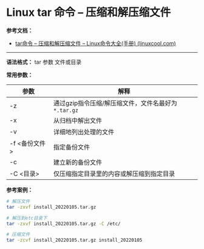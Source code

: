 # Linux tar 命令 – 压缩和解压缩文件

**参考文档：**

- [tar命令 – 压缩和解压缩文件 – Linux命令大全(手册) (linuxcool.com)](https://www.linuxcool.com/tar)

---

**语法格式：** tar 参数 文件或目录

**常用参数：**

| 参数          | 解释                                        |
| --------------- | --------------------------------------------- |
| -z            | 通过gzip指令压缩/解压缩文件，文件名最好为`*.tar.gz`<br /> |
| -x            | 从归档中解出文件                            |
| -v            | 详细地列出处理的文件                        |
| -f <备份文件> | 指定备份文件                                |
| -c            | 建立新的备份文件<br />                          |
| -C <目录>     | 仅压缩指定目录里的内容或解压缩到指定目录<br />  |

**参考案例：**

```sh
# 解压文件
tar -zxvf install_20220105.tar.gz

# 解压到etc目录下
tar -zxvf install_20220105.tar.gz -C /etc/

# 压缩文件
tar -zcvf install_20220105.tar.gz install_20220105
```
